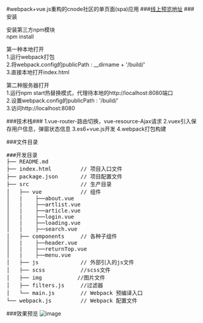 #webpack+vue.js重构的cnode社区的单页面(spa)应用
###[线上预览地址](https://cwsjoker.github.io/mystatic/CNode_Vue_Spa/index.html)
###安装

安装第三方npm模块</br>
npm install

第一种本地打开</br>
1.运行webpack打包</br>
2.将webpack.config的publicPath : __dirname + '/build/'</br>
3.直接本地打开index.html

第二种服务器打开</br>
1.运行npm start热替换模式，代理待本地的http://localhost:8080端口</br>
2.设置webpack.config的publicPath : '/build/'</br>
3.访问http://localhost:8080

###技术栈###
1.vue-router-路由切换，vue-resource-Ajax请求
2.vuex引入保存用户信息，弹窗状态信息
3.es6+vue.js开发
4.webpack打包构建


###文件目录
<pre>
###开发目录
├── README.md           
├── index.html         // 项目入口文件
├── package.json       // 项目配置文件
├── src                // 生产目录
│   ├── vue            // 组件
│   |    ├──about.vue
│   |    ├──artlist.vue
│   |    ├──article.vue
│   |    ├──login.vue
│   |    ├──loading.vue
│   |    ├──search.vue
│   ├── components     // 各种子组件
│   |    ├──header.vue
│   |    ├──returnTop.vue
│   |    ├──menu.vue
│   ├── js             // 外部引入的js文件
│   ├── scss           //scss文件
│   ├── img           //图片文件
│   ├── filters.js     //过滤器
│   └── main.js        // Webpack 预编译入口	
└── webpack.js  	   // Webpack 配置文件
</pre>

###效果预览
![image](https://github.com/cwsjoker/Cnode-vue-spa/blob/master/src/img/demo.gif)
